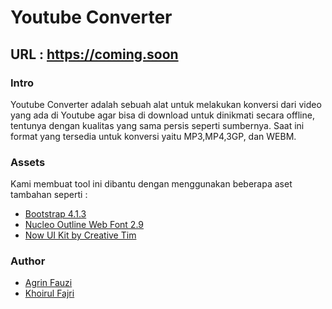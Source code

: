 # Youtube Converter
## URL : https://coming.soon

### Intro
Youtube Converter adalah sebuah alat untuk melakukan konversi dari video yang ada di Youtube agar bisa di download untuk dinikmati secara offline, tentunya dengan kualitas yang sama persis seperti sumbernya. Saat ini format yang tersedia untuk konversi yaitu MP3,MP4,3GP, dan WEBM.

### Assets

Kami membuat tool ini dibantu dengan menggunakan beberapa aset tambahan seperti :<br/>
- [Bootstrap 4.1.3](https://www.bootstrapcdn.com/)
- [Nucleo Outline Web Font 2.9](https://nucleoapp.com/)
- [Now UI Kit by Creative Tim](https://demos.creative-tim.com/now-ui-kit/)

### Author
- [Agrin Fauzi](https://t.me/blxfck)
- [Khoirul Fajri](https://t.me/KhoirFajr)

